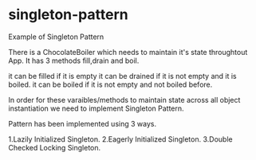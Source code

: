# singleton-pattern

Example of Singleton Pattern 

There is a ChocolateBoiler which needs to maintain it's state throughtout App.
It has 3 methods fill,drain and boil.

it can be filled if it is empty
it can be drained if it is not empty and it is boiled.
it can be boiled if it is not empty and not boiled before.

In order for these varaibles/methods to maintain state across all object instantiation 
we need to implement Singleton Pattern.

Pattern has been implemented using 3 ways.

1.Lazily Initialized Singleton.
2.Eagerly Initialized Singleton.
3.Double Checked Locking Singleton.
